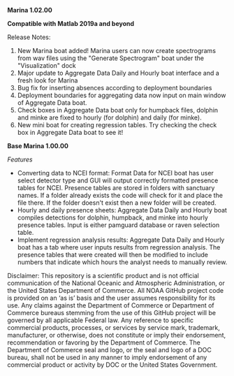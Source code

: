 **Marina 1.02.00**

**Compatible with Matlab 2019a and beyond**

Release Notes:
1. New Marina boat added! Marina users can now create spectrograms from wav files using the "Generate Spectrogram" boat under the "Visualization" dock 
2. Major update to Aggregate Data Daily and Hourly boat interface and a fresh look for Marina
3. Bug fix for inserting absences according to deployment boundaries
4. Deployment boundaries for aggregating data now input on main window of Aggregate Data boat. 
5. Check boxes in Aggregate Data boat only for humpback files, dolphin and minke are fixed to hourly (for dolphin) and daily (for minke). 
6. New mini boat for creating regression tables. Try checking the check box in Aggregate Data boat to see it!

**Base Marina 1.00.00**

*Features*
- Converting data to NCEI format: Format Data for NCEI boat has user select detector type and GUI will output correctly formatted presence tables for NCEI. Presence tables are stored in folders with sanctuary names. If a folder already exists the code will check for it and place the file there. If the folder doesn't exist then a new folder will be created. 
- Hourly and daily presence sheets: Aggregate Data Daily and Hourly boat compiles detections for dolphin, humpback, and minke into hourly presence tables. Input is either pamguard database or raven selection table. 
- Implement regression analysis results: Aggregate Data Daily and Hourly boat has a tab where user inputs results from regression analysis. The presence tables that were created will then be modified to include numbers that indicate which hours the analyst needs to manually review.  

Disclaimer: This repository is a scientific product and is not official communication of the National Oceanic and
Atmospheric Administration, or the United States Department of Commerce. All NOAA GitHub project code is
provided on an ‘as is’ basis and the user assumes responsibility for its use. Any claims against the Department of
Commerce or Department of Commerce bureaus stemming from the use of this GitHub project will be governed
by all applicable Federal law. Any reference to specific commercial products, processes, or services by service
mark, trademark, manufacturer, or otherwise, does not constitute or imply their endorsement, recommendation or
favoring by the Department of Commerce. The Department of Commerce seal and logo, or the seal and logo of a
DOC bureau, shall not be used in any manner to imply endorsement of any commercial product or activity by
DOC or the United States Government.

